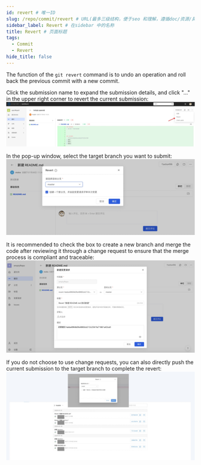 ```yaml
---
id: revert # 唯一ID
slug: /repo/commit/revert # URL(最多三级结构，便于seo 和理解，遵循doc/资源/具体说明项 的原则)
sidebar_label: Revert # 在sidebar 中的名称
title: Revert # 页面标题
tags:
  - Commit
  - Revert
hide_title: false
---
```


The function of the `git revert` command is to undo an operation and roll back the previous commit with a new commit.

Click the submission name to expand the submission details, and click "..." in the upper right corner to revert the current submission:
![](./img/05.jpg)

In the pop-up window, select the target branch you want to submit:
![](./img/09.jpg)

It is recommended to check the box to create a new branch and merge the code after reviewing it through a change request to ensure that the merge process is compliant and traceable:
![](./img/10.jpg)

If you do not choose to use change requests, you can also directly push the current submission to the target branch to complete the revert:
![](./img/11.jpg)
